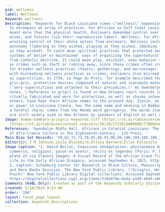 ```yaml
---
pid: wellness
label: Wellness
Keyword: wellness
Description: "Keywords for Black Louisiana views \"wellness\" expansively and radically
  to encompass an array of practices. For Africans in Gulf Coast Louisiana, wellness
  meant more than the physical health. Enslavers demanded control over Africans bodies,
  minds, and futures (via their reproductive labor). Wellness, for Africans, meant
  wresting control of their whole selves from enslavers. Wellness could mean body
  autonomy (laboring as they wished, playing as they wished, imbibing food and drink
  as they wished). It could mean spiritual practices that protected and preserve African
  systems of belief or maintained  ways of organizing the supernatural that varied
  from Catholic doctrine. It could mean play, mischief, even behavior the French marked
  as crimes such as theft or running away, since these crimes often created space
  for broader wellness practices (feasts, gatherings, and marroonage). \r\n\r\nAlong
  with misreading wellness practices as crimes, enslavers also misread wellness practices
  as superstition. In 1734, Le Page du Pratz, for example described the creation of
  gris-gris, protective devices composed of natural and inanimate materials, as being
  \"very superstitious and attached to their prejudices.\" As Gwendolyn Midlo Hall
  notes, \"Reference to grigri is found in New Orleans court records in 1773. Charms
  ritually fabricated and worn for protection, as well as charms intended to harm
  others, have kept their African names to the present day. Zinzin, an amulet of support
  or power in Louisiana Creole, has the same name and meaning in Bambara. Grisgris,
  a harmful charm, comes from the Mande word gerregerys. The words zvanga and grisgris
  are still widely used in New Orleans by speakers of English as well as by Creoles.\"\r\n"
Image: homme-bambara-grisgris-keywords.tiff (https://v5.airtableusercontent.com/v3/u/28/28/1715616000000/BZUhnQGbxM3UqzxtRCtQmw/NeAl4DuyJQgyyfy7aYqVqhysu8f3ED9dDIoPIXv433uQY6MB0H9WyLwJNqWe72M3OmcL9VlcDgA_egPt3Y3VKBzI5NrDumRyhW1LBqU_dxtzseisHcv3_rhyNS2i3HJZipem9_QQ11b_3u-LTT50Fgl9zDHKRYpxdCAxk0Vk5vqnGf0WL0sPECHa5ql3cfcX/oWV0mnd3WpL13YkxOfhTuBETLO2F-pyFg3-E1kaXqJ0),grigris-detail-schomburg-1257399-keywords.jpeg
  (https://v5.airtableusercontent.com/v3/u/28/28/1715616000000/T7B0OUnEF5PBRrInd_LVJw/llHopg0B-5KdbHL8U_ENMbkGEI-hHW9UvxqnSRqJ1fDprkMLm5-OCuTr3_343maFNc9_mzj3wuDTKFh4SLZ-Mzgonc7vRVKxstsH6oBCeqYRVxFPncYAFSnS1amKOgWSSpUQPUVXL5G6pdgw7GUGB2vDlofsnIs8Dn2Vlwn82P53MAhj3KNRnK2xQfCp0NA20jP4e75sjtb3JY0IYiwIEA/IukxQVBxJLEBRpFwGo4kBAxExz-4qxAsMtWqXs9_tvk)
References: 'Gwendolyn Midlo Hall. Africans in Colonial Louisiana: The Development
  of Afro-Creole Culture in the Eighteenth-Century . LSU Press. '
Main Bias Set Records: '59,62,72,73,78,85,88,93,98,99,100,104,108,109,117,119,130,131,145,171,172,180,181,182,188,190,226,227,232,240,241,284,300,302,316,344'
Editor(s): J M Johnson,Leila Blackbird,Olivia Barnard,Ellie Palazzolo
Image Caption: "1. David Boilat, Esquisses sénégalaises: physionomie du pays, peuplades,
  commerce, religions, passé et avenir, récits et légendes (Paris: P. Bertrand, 1853),
  plate 23 via Slavery Images: A Visual Record of the African Slave Trade and Slave
  Life in the Early African Diaspora, accessed September 6, 2023, http://slaveryimages.org/s/slaveryimages/item/2476;
  2. caption: Schomburg Center for Research in Black Culture, Manuscripts, Archives
  and Rare Books Division, The New York Public Library. \"Grisgris, Water Bottle &
  Pouch\" New York Public Library Digital Collections. Accessed September 6, 2023.
  https://digitalcollections.nypl.org/items/510d47da-6eda-a3d9-e040-e00a18064a99\r\n"
Comments (K4BL Only): Created as part of the Keywords Scholarly Edition, vol. 141
Created: 5/10/2024 9:53 AM
order: '104'
layout: facet_page_layout
collection: keywords_descriptions
---
```

